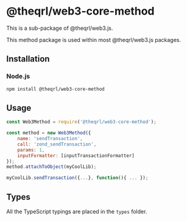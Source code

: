 # @theqrl/web3-core-method


This is a sub-package of @theqrl/web3.js.

This method package is used within most @theqrl/web3.js packages.


## Installation

### Node.js

```bash
npm install @theqrl/web3-core-method
```

## Usage

```js
const Web3Method = require('@theqrl/web3-core-method');

const method = new Web3Method({
    name: 'sendTransaction',
    call: 'zond_sendTransaction',
    params: 1,
    inputFormatter: [inputTransactionFormatter]
});
method.attachToObject(myCoolLib);

myCoolLib.sendTransaction({...}, function(){ ... });
```

## Types

All the TypeScript typings are placed in the `types` folder.

